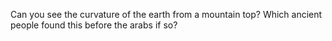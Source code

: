 Can you see the curvature of the earth from a mountain top? Which ancient people found this before the arabs if so?